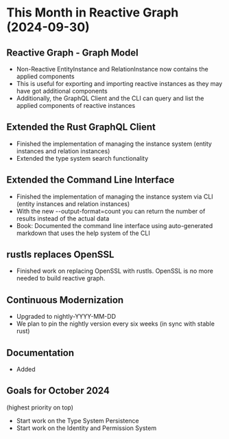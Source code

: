# This Month in Reactive Graph (2024-09-30)

## Reactive Graph - Graph Model

* Non-Reactive EntityInstance and RelationInstance now contains the applied components
* This is useful for exporting and importing reactive instances as they may have got additional components
* Additionally, the GraphQL Client and the CLI can query and list the applied components of reactive instances

## Extended the Rust GraphQL Client

* Finished the implementation of managing the instance system (entity instances and relation instances)
* Extended the type system search functionality

## Extended the Command Line Interface

* Finished the implementation of managing the instance system via CLI (entity instances and relation instances)
* With the new --output-format=count you can return the number of results instead of the actual data
* Book: Documented the command line interface using auto-generated markdown that uses the help system of the CLI

## rustls replaces OpenSSL

* Finished work on replacing OpenSSL with rustls. OpenSSL is no more needed to build reactive graph.

## Continuous Modernization

* Upgraded to nightly-YYYY-MM-DD
* We plan to pin the nightly version every six weeks (in sync with stable rust)

## Documentation

* Added 

## Goals for October 2024

(highest priority on top)

* Start work on the Type System Persistence
* Start work on the Identity and Permission System

